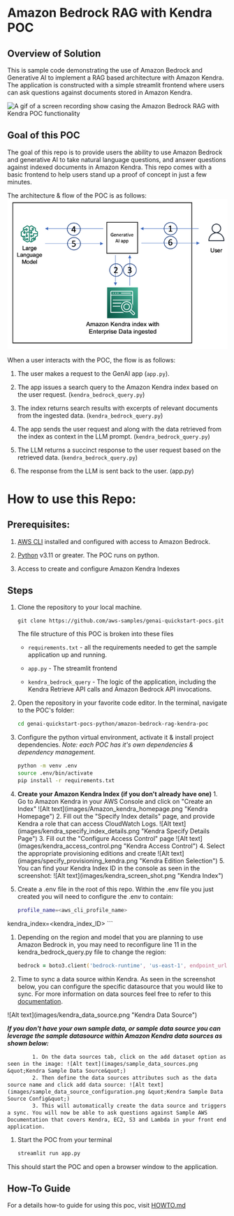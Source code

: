 # Amazon Bedrock RAG with Kendra POC

## Overview of Solution

This is sample code demonstrating the use of Amazon Bedrock and Generative AI to implement a RAG based architecture with Amazon Kendra. The application is constructed with a simple streamlit frontend where users can ask questions against documents stored in Amazon Kendra.

![A gif of a screen recording show casing the Amazon Bedrock RAG with Kendra POC functionality](images/demo.gif)


## Goal of this POC
The goal of this repo is to provide users the ability to use Amazon Bedrock and generative AI to take natural language questions, and answer questions against indexed documents in Amazon Kendra.
This repo comes with a basic frontend to help users stand up a proof of concept in just a few minutes.

The architecture & flow of the POC is as follows:
![POC Architecture & Flow](images/architecture.png 'POC Architecture')


When a user interacts with the POC, the flow is as follows:

1. The user makes a request to the GenAI app (`app.py`).

1. The app issues a search query to the Amazon Kendra index based on the user request. (`kendra_bedrock_query.py`)

1. The index returns search results with excerpts of relevant documents from the ingested data. (`kendra_bedrock_query.py`)

1. The app sends the user request and along with the data retrieved from the index as context in the LLM prompt. (`kendra_bedrock_query.py`)

1. The LLM returns a succinct response to the user request based on the retrieved data. (`kendra_bedrock_query.py`)

1. The response from the LLM is sent back to the user. (app.py)




# How to use this Repo:

## Prerequisites:

1. [AWS CLI](https://docs.aws.amazon.com/cli/latest/userguide/getting-started-install.html) installed and configured with access to Amazon Bedrock.

1. [Python](https://www.python.org/downloads/) v3.11 or greater. The POC runs on python. 


1. Access to create and configure Amazon Kendra Indexes


## Steps
1. Clone the repository to your local machine.

    ```
    git clone https://github.com/aws-samples/genai-quickstart-pocs.git
    ```
    
    The file structure of this POC is broken into these files
    
    * `requirements.txt` - all the requirements needed to get the sample application up and running.
    * `app.py` - The streamlit frontend
    
    
    * `kendra_bedrock_query` - The logic of the application, including the Kendra Retrieve API calls and Amazon Bedrock API invocations.
    
    

1. Open the repository in your favorite code editor. In the terminal, navigate to the POC's folder:
    ```zsh
    cd genai-quickstart-pocs-python/amazon-bedrock-rag-kendra-poc
    ```

1. Configure the python virtual environment, activate it & install project dependencies. *Note: each POC has it's own dependencies & dependency management.*
    ```zsh
    python -m venv .env
    source .env/bin/activate
    pip install -r requirements.txt
    ```

1. **Create your Amazon Kendra Index (if you don&#39;t already have one)**
        		1. Go to Amazon Kendra in your AWS Console and click on &quot;Create an Index&quot; ![Alt text](images/Amazon_kendra_homepage.png &quot;Kendra Homepage&quot;)
        		2. Fill out the &quot;Specify Index details&quot; page, and provide Kendra a role that can access CloudWatch Logs. ![Alt text](images/kendra_specify_index_details.png &quot;Kendra Specify Details Page&quot;)
        		3. Fill out the &quot;Configure Access Control&quot; page ![Alt text](images/kendra_access_control.png &quot;Kendra Access Control&quot;)
        		4. Select the appropriate provisioning editions and create ![Alt text](images/specify_provisioning_kendra.png &quot;Kendra Edition Selection&quot;)
        		5. You can find your Kendra Index ID in the console as seen in the screenshot: ![Alt text](images/kendra_screen_shot.png &quot;Kendra Index&quot;)


1. Create a .env file in the root of this repo. Within the .env file you just created you will need to configure the .env to contain:

    ```zsh
    profile_name=<aws_cli_profile_name>
kendra_index=<kendra_index_ID>
    ```


1. Depending on the region and model that you are planning to use Amazon Bedrock in, you may need to reconfigure line 11 in the kendra_bedrock_query.py file to change the region:

    ```zsh
    bedrock = boto3.client('bedrock-runtime', 'us-east-1', endpoint_url='https://bedrock.us-east-1.amazonaws.com')
    ```


1. Time to sync a data source within Kendra. As seen in the screenshot below, you can configure the specific datasource that you would like to sync. For more information
on data sources feel free to refer to this [documentation](https://docs.aws.amazon.com/kendra/latest/dg/hiw-data-source.html).

![Alt text](images/kendra_data_source.png &quot;Kendra Data Source&quot;)

**_If you don&#39;t have your own sample data, or sample data source you can leverage the sample datasource within Amazon Kendra data sources as shown below:_**

    		1. On the data sources tab, click on the add dataset option as seen in the image: ![Alt text](images/sample_data_sources.png &quot;Kendra Sample Data Source&quot;)
    		2. Then define the data sources attributes such as the data source name and click add data source: ![Alt text](images/sample_data_source_configuration.png &quot;Kendra Sample Data Source Config&quot;)
    		3. This will automatically create the data source and triggers a sync. You will now be able to ask questions against Sample AWS Documentation that covers Kendra, EC2, S3 and Lambda in your front end application.



1. Start the POC from your terminal
    ```zsh
    streamlit run app.py
    ```
This should start the POC and open a browser window to the application. 

## How-To Guide
For a details how-to guide for using this poc, visit [HOWTO.md](HOWTO.md)

